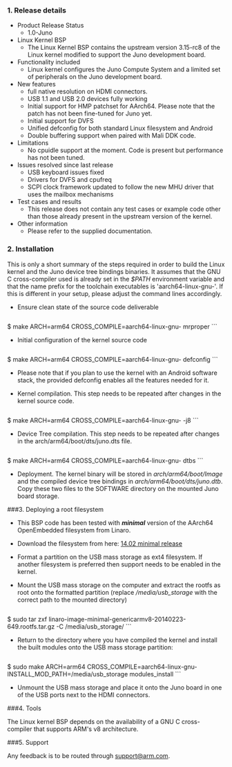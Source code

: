 ### 1.  Release details
*  Product Release Status
      - 1.0-Juno
*  Linux Kernel BSP
      - The Linux Kernel BSP contains the upstream version 3.15-rc8 of the 
        Linux kernel modified to support the Juno development board.
*  Functionality included
      - Linux kernel configures the Juno Compute System and a limited set
        of peripherals on the Juno development board.
*  New features
      - full native resolution on HDMI connectors.
      - USB 1.1 and USB 2.0 devices fully working
      - Initial support for HMP patchset for AArch64. Please note that the patch has not been fine-tuned for Juno yet.
      - Initial support for DVFS
      - Unified defconfig for both standard Linux filesystem and Android
      - Double buffering support when paired with Mali DDK code.
*  Limitations
      - No cpuidle support at the moment. Code is present but performance has not been tuned.
*  Issues resolved since last release
      - USB keyboard issues fixed
      - Drivers for DVFS and cpufreq
      - SCPI clock framework updated to follow the new MHU driver that uses the mailbox mechanisms
*  Test cases and results
      - This release does not contain any test cases or example code other
          than those already present in the upstream version of the kernel.
*  Other information
      - Please refer to the supplied documentation.

### 2.  Installation

This is only a short summary of the steps required in order to build
the Linux kernel and the Juno device tree bindings binaries. It
assumes that the GNU C cross-compiler used is already set
in the _$PATH_ environment variable and that the name prefix for the
toolchain executables is 'aarch64-linux-gnu-'. If this is different
in your setup, please adjust the command lines accordingly.

*   Ensure clean state of the source code deliverable

    ```
$ make ARCH=arm64 CROSS_COMPILE=aarch64-linux-gnu- mrproper
    ```

*   Initial configuration of the kernel source code

    ```
$ make ARCH=arm64 CROSS_COMPILE=aarch64-linux-gnu- defconfig
    ```

*   Please note that if you plan to use the kernel with an Android software stack, the provided defconfig enables all the features needed for it.

*   Kernel compilation. This step needs to be repeated after changes in the kernel source code.

    ```
$ make ARCH=arm64 CROSS_COMPILE=aarch64-linux-gnu- -j8
    ```

*   Device Tree compilation. This step needs to be repeated after changes in the arch/arm64/boot/dts/juno.dts file.

    ```
$ make ARCH=arm64 CROSS_COMPILE=aarch64-linux-gnu- dtbs
    ```

*   Deployment. The kernel binary will be stored in _arch/arm64/boot/Image_ and
        the compiled device tree bindings in _arch/arm64/boot/dts/juno.dtb_. Copy
        these two files to the SOFTWARE directory on the mounted Juno board storage.

###3.  Deploying a root filesystem

* This BSP code has been tested with **_minimal_** version of the AArch64 OpenEmbedded
      filesystem from Linaro.
* Download the filesystem from here: [14.02 minimal release](http://releases.linaro.org/14.02/openembedded/aarch64/linaro-image-minimal-genericarmv8-20140223-649.rootfs.tar.gz)
* Format a partition on the USB mass storage as ext4 filesystem. If another 
      filesystem is preferred then support needs to be enabled in the kernel.
* Mount the USB mass storage on the computer and extract the rootfs as root
      onto the formatted partition (replace */media/usb_storage* with the correct
      path to the mounted directory)

    ```
$ sudo tar zxf linaro-image-minimal-genericarmv8-20140223-649.rootfs.tar.gz -C /media/usb_storage/
    ```
* Return to the directory where you have compiled the kernel and install the built modules onto the USB mass storage partition:

    ```
$ sudo make ARCH=arm64 CROSS_COMPILE=aarch64-linux-gnu- INSTALL_MOD_PATH=/media/usb_storage modules_install
    ```
* Unmount the USB mass storage and place it onto the Juno board in one of the
      USB ports next to the HDMI connectors.

###4.  Tools

The Linux kernel BSP depends on the availability of a GNU C cross-compiler
    that supports ARM's v8 architecture. 

###5.  Support

Any feedback is to be routed through [support@arm.com](mailto:support@arm.com).
